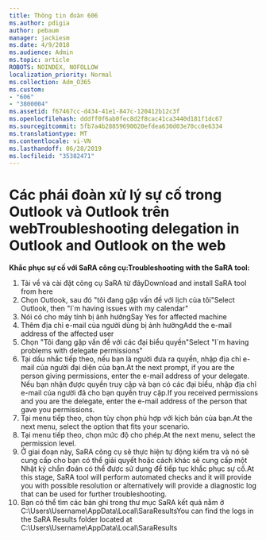 ```yaml
---
title: Thông tin đoàn 606
ms.author: pdigia
author: pebaum
manager: jackiesm
ms.date: 4/9/2018
ms.audience: Admin
ms.topic: article
ROBOTS: NOINDEX, NOFOLLOW
localization_priority: Normal
ms.collection: Adm_O365
ms.custom:
- "606"
- "3800004"
ms.assetid: f67467cc-d434-41e1-847c-120412b12c3f
ms.openlocfilehash: dddff0f6ab0fec8d2f8cac41ca3440d181f1dc67
ms.sourcegitcommit: 5fb7a4b28859690020efdea630d03e70cc0e6334
ms.translationtype: MT
ms.contentlocale: vi-VN
ms.lasthandoff: 06/28/2019
ms.locfileid: "35382471"
---
```

# <a name="troubleshooting-delegation-in-outlook-and-outlook-on-the-web"></a><span data-ttu-id="afc6c-102">Các phái đoàn xử lý sự cố trong Outlook và Outlook trên web</span><span class="sxs-lookup"><span data-stu-id="afc6c-102">Troubleshooting delegation in Outlook and Outlook on the web</span></span>

<span data-ttu-id="afc6c-103">**Khắc phục sự cố với SaRA công cụ:**</span><span class="sxs-lookup"><span data-stu-id="afc6c-103">**Troubleshooting with the SaRA tool:**</span></span>

1. <span data-ttu-id="afc6c-104">Tải về và cài đặt công cụ SaRA từ đây</span><span class="sxs-lookup"><span data-stu-id="afc6c-104">Download and install SaRA tool from here</span></span>
1. <span data-ttu-id="afc6c-105">Chọn Outlook, sau đó "tôi đang gặp vấn đề với lịch của tôi"</span><span class="sxs-lookup"><span data-stu-id="afc6c-105">Select Outlook, then "I\`m having issues with my calendar"</span></span>
1. <span data-ttu-id="afc6c-106">Nói có cho máy tính bị ảnh hưởng</span><span class="sxs-lookup"><span data-stu-id="afc6c-106">Say Yes for affected machine</span></span>
1. <span data-ttu-id="afc6c-107">Thêm địa chỉ e-mail của người dùng bị ảnh hưởng</span><span class="sxs-lookup"><span data-stu-id="afc6c-107">Add the e-mail address of the affected user</span></span>
1. <span data-ttu-id="afc6c-108">Chọn "Tôi đang gặp vấn đề với các đại biểu quyền"</span><span class="sxs-lookup"><span data-stu-id="afc6c-108">Select "I\`m having problems with delegate permissions"</span></span>
1. <span data-ttu-id="afc6c-109">Tại dấu nhắc tiếp theo, nếu bạn là người đưa ra quyền, nhập địa chỉ e-mail của người đại diện của bạn.</span><span class="sxs-lookup"><span data-stu-id="afc6c-109">At the next prompt, if you are the person giving permissions, enter the e-mail address of your delegate.</span></span> <span data-ttu-id="afc6c-110">Nếu bạn nhận được quyền truy cập và bạn có các đại biểu, nhập địa chỉ e-mail của người đã cho bạn quyền truy cập.</span><span class="sxs-lookup"><span data-stu-id="afc6c-110">If you received permissions and you are the delegate, enter the e-mail address of the person that gave you permissions.</span></span>
1. <span data-ttu-id="afc6c-111">Tại menu tiếp theo, chọn tùy chọn phù hợp với kịch bản của bạn.</span><span class="sxs-lookup"><span data-stu-id="afc6c-111">At the next menu, select the option that fits your scenario.</span></span>
1. <span data-ttu-id="afc6c-112">Tại menu tiếp theo, chọn mức độ cho phép.</span><span class="sxs-lookup"><span data-stu-id="afc6c-112">At the next menu, select the permission level.</span></span>
1. <span data-ttu-id="afc6c-113">Ở giai đoạn này, SaRA công cụ sẽ thực hiện tự động kiểm tra và nó sẽ cung cấp cho bạn có thể giải quyết hoặc cách khác sẽ cung cấp một Nhật ký chẩn đoán có thể được sử dụng để tiếp tục khắc phục sự cố.</span><span class="sxs-lookup"><span data-stu-id="afc6c-113">At this stage, SaRA tool will perform automated checks and it will provide you with possible resolution or alternatively will provide a diagnostic log that can be used for further troubleshooting.</span></span>
1. <span data-ttu-id="afc6c-114">Bạn có thể tìm các bản ghi trong thư mục SaRA kết quả nằm ở C:\Users\Username\AppData\Local\SaraResults</span><span class="sxs-lookup"><span data-stu-id="afc6c-114">You can find the logs in the SaRA Results folder located at C:\Users\Username\AppData\Local\SaraResults</span></span>

